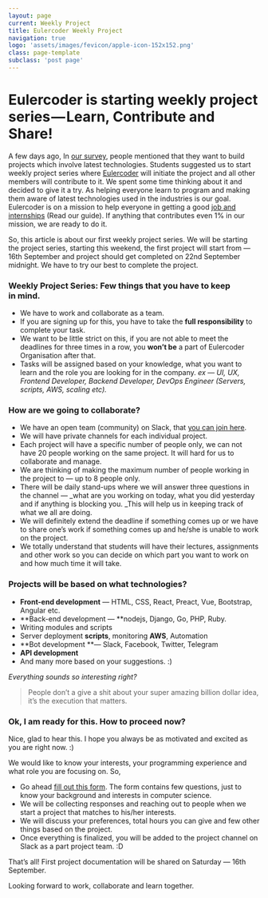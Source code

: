 ```yaml
---
layout: page
current: Weekly Project
title: Eulercoder Weekly Project
navigation: true
logo: 'assets/images/fevicon/apple-icon-152x152.png'
class: page-template
subclass: 'post page'
---
```


# Eulercoder is starting weekly project series — Learn, Contribute and Share!

A few days ago, In [our survey](https://vikeshtiwari.typeform.com/to/FnRkIU), people mentioned that they want to build projects which involve latest technologies. Students suggested us to start weekly project series where [Eulercoder](/about/) will initiate the project and all other members will contribute to it. We spent some time thinking about it and decided to give it a try. As helping everyone learn to program and making them aware of latest technologies used in the industries is our goal. Eulercoder is on a mission to help everyone in getting a good [job and internships](http://eulercoder.me/2017/07/summer-internship-ultimate-guide/) (Read our guide). If anything that contributes even 1% in our mission, we are ready to do it.

So, this article is about our first weekly project series. We will be starting the project series, starting this weekend, the first project will start from — 16th September and project should get completed on 22nd September midnight. We have to try our best to complete the project.

### Weekly Project Series: Few things that you have to keep in mind.

  * We have to work and collaborate as a team.
  * If you are signing up for this, you have to take the **full responsibility** to complete your task.
  * We want to be little strict on this, if you are not able to meet the deadlines for three times in a row, you **won’t be** a part of Eulercoder Organisation after that.
  * Tasks will be assigned based on your knowledge, what you want to learn and the role you are looking for in the company. _ex — UI, UX, Frontend Developer, Backend Developer, DevOps Engineer (Servers, scripts, AWS, scaling etc)._

### How are we going to collaborate?

  * We have an open team (community) on Slack, that [you can join here](http://bit.ly/EulercoderOnSlack).
  * We will have private channels for each individual project.
  * Each project will have a specific number of people only, we can not have 20 people working on the same project. It will hard for us to collaborate and manage.
  * We are thinking of making the maximum number of people working in the project to — up to 8 people only.
  * There will be daily stand-ups where we will answer three questions in the channel — _what are you working on today, what you did yesterday and if anything is blocking you. _This will help us in keeping track of what we all are doing.
  * We will definitely extend the deadline if something comes up or we have to share one’s work if something comes up and he/she is unable to work on the project.
  * We totally understand that students will have their lectures, assignments and other work so you can decide on which part you want to work on and how much time it will take.

### Projects will be based on what technologies?

  * **Front-end development** — HTML, CSS, React, Preact, Vue, Bootstrap, Angular etc.
  * **Back-end development — **nodejs, Django, Go, PHP, Ruby.
  * Writing modules and scripts
  * Server deployment **scripts**, monitoring **AWS**, Automation
  * **Bot development **— Slack, Facebook, Twitter, Telegram
  * **API development**
  * And many more based on your suggestions. :)

_Everything sounds so interesting right?_

> People don’t a give a shit about your super amazing billion dollar idea, it’s the execution that matters.

### Ok, I am ready for this. How to proceed now?

Nice, glad to hear this. I hope you always be as motivated and excited as you are right now. :)

We would like to know your interests, your programming experience and what role you are focusing on. So,

  * Go ahead [fill out this form](https://vikeshtiwari.typeform.com/to/hEMM6g). The form contains few questions, just to know your background and interests in computer science.
  * We will be collecting responses and reaching out to people when we start a project that matches to his/her interests.
  * We will discuss your preferences, total hours you can give and few other things based on the project.
  * Once everything is finalized, you will be added to the project channel on Slack as a part project team. :D

That’s all! First project documentation will be shared on Saturday — 16th September.

Looking forward to work, collaborate and learn together.
